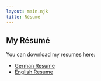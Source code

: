 ```yaml
---
layout: main.njk
title: Résumé
---
```


<section class="portfolio-section">

<h1>My Résumé</h1>

<p>You can download my resumes here:</p>
  <ul>
    <li><a href="/assets/david-molls-resume-en.pdf" target="_blank" rel="noopener">German Resume</a></li>
    <li><a href="/assets/david-molls-resume.pdf" target="_blank" rel="noopener">English Resume</a></li>
  </ul>

</section>